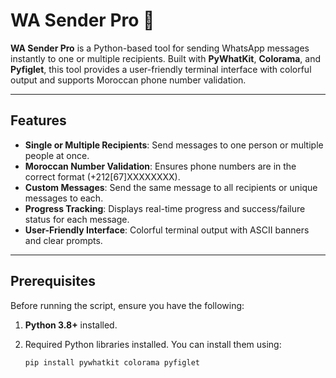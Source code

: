 # WA Sender Pro 📱


**WA Sender Pro** is a Python-based tool for sending WhatsApp messages instantly to one or multiple recipients. Built with **PyWhatKit**, **Colorama**, and **Pyfiglet**, this tool provides a user-friendly terminal interface with colorful output and supports Moroccan phone number validation.

---

## **Features**
- **Single or Multiple Recipients**: Send messages to one person or multiple people at once.
- **Moroccan Number Validation**: Ensures phone numbers are in the correct format (+212[67]XXXXXXXX).
- **Custom Messages**: Send the same message to all recipients or unique messages to each.
- **Progress Tracking**: Displays real-time progress and success/failure status for each message.
- **User-Friendly Interface**: Colorful terminal output with ASCII banners and clear prompts.

---

## **Prerequisites**
Before running the script, ensure you have the following:
1. **Python 3.8+** installed.
2. Required Python libraries installed. You can install them using:

   ```bash
   pip install pywhatkit colorama pyfiglet
